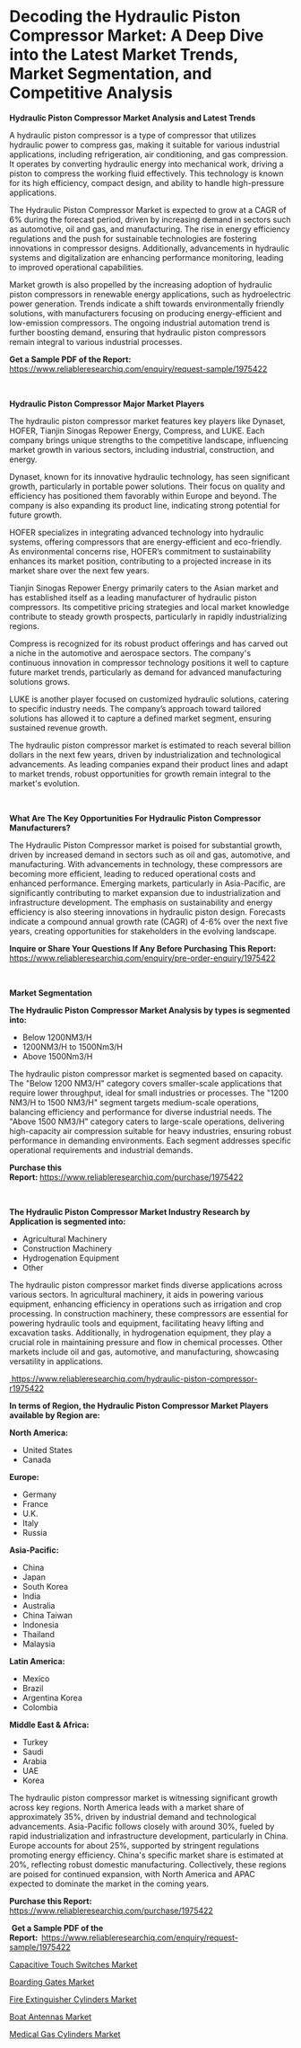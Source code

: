 <p><h1>Decoding the Hydraulic Piston Compressor Market: A Deep Dive into the Latest Market Trends, Market Segmentation, and Competitive Analysis</h1></p><p><strong>Hydraulic Piston Compressor Market Analysis and Latest Trends</strong></p>
<p><p>A hydraulic piston compressor is a type of compressor that utilizes hydraulic power to compress gas, making it suitable for various industrial applications, including refrigeration, air conditioning, and gas compression. It operates by converting hydraulic energy into mechanical work, driving a piston to compress the working fluid effectively. This technology is known for its high efficiency, compact design, and ability to handle high-pressure applications.</p><p>The Hydraulic Piston Compressor Market is expected to grow at a CAGR of 6% during the forecast period, driven by increasing demand in sectors such as automotive, oil and gas, and manufacturing. The rise in energy efficiency regulations and the push for sustainable technologies are fostering innovations in compressor designs. Additionally, advancements in hydraulic systems and digitalization are enhancing performance monitoring, leading to improved operational capabilities.</p><p>Market growth is also propelled by the increasing adoption of hydraulic piston compressors in renewable energy applications, such as hydroelectric power generation. Trends indicate a shift towards environmentally friendly solutions, with manufacturers focusing on producing energy-efficient and low-emission compressors. The ongoing industrial automation trend is further boosting demand, ensuring that hydraulic piston compressors remain integral to various industrial processes.</p></p>
<p><strong>Get a Sample PDF of the Report:&nbsp;</strong> <a href="https://www.reliableresearchiq.com/enquiry/request-sample/1975422?utm_campaign=103&utm_medium=2&utm_source=Github&utm_content=ia&utm_term=10042025&utm_id=hydraulic-piston-compressor">https://www.reliableresearchiq.com/enquiry/request-sample/1975422</a></p>
<p>&nbsp;</p>
<p><strong>Hydraulic Piston Compressor Major Market Players</strong></p>
<p><p>The hydraulic piston compressor market features key players like Dynaset, HOFER, Tianjin Sinogas Repower Energy, Compress, and LUKE. Each company brings unique strengths to the competitive landscape, influencing market growth in various sectors, including industrial, construction, and energy.</p><p>Dynaset, known for its innovative hydraulic technology, has seen significant growth, particularly in portable power solutions. Their focus on quality and efficiency has positioned them favorably within Europe and beyond. The company is also expanding its product line, indicating strong potential for future growth.</p><p>HOFER specializes in integrating advanced technology into hydraulic systems, offering compressors that are energy-efficient and eco-friendly. As environmental concerns rise, HOFER’s commitment to sustainability enhances its market position, contributing to a projected increase in its market share over the next few years.</p><p>Tianjin Sinogas Repower Energy primarily caters to the Asian market and has established itself as a leading manufacturer of hydraulic piston compressors. Its competitive pricing strategies and local market knowledge contribute to steady growth prospects, particularly in rapidly industrializing regions.</p><p>Compress is recognized for its robust product offerings and has carved out a niche in the automotive and aerospace sectors. The company's continuous innovation in compressor technology positions it well to capture future market trends, particularly as demand for advanced manufacturing solutions grows.</p><p>LUKE is another player focused on customized hydraulic solutions, catering to specific industry needs. The company’s approach toward tailored solutions has allowed it to capture a defined market segment, ensuring sustained revenue growth.</p><p>The hydraulic piston compressor market is estimated to reach several billion dollars in the next few years, driven by industrialization and technological advancements. As leading companies expand their product lines and adapt to market trends, robust opportunities for growth remain integral to the market's evolution.</p></p>
<p>&nbsp;</p>
<p><strong>What Are The Key Opportunities For Hydraulic Piston Compressor Manufacturers?</strong></p>
<p><p>The Hydraulic Piston Compressor market is poised for substantial growth, driven by increased demand in sectors such as oil and gas, automotive, and manufacturing. With advancements in technology, these compressors are becoming more efficient, leading to reduced operational costs and enhanced performance. Emerging markets, particularly in Asia-Pacific, are significantly contributing to market expansion due to industrialization and infrastructure development. The emphasis on sustainability and energy efficiency is also steering innovations in hydraulic piston design. Forecasts indicate a compound annual growth rate (CAGR) of 4-6% over the next five years, creating opportunities for stakeholders in the evolving landscape.</p></p>
<p><strong>Inquire or Share Your Questions If Any Before Purchasing This Report:</strong> <a href="https://www.reliableresearchiq.com/enquiry/pre-order-enquiry/1975422?utm_campaign=103&utm_medium=2&utm_source=Github&utm_content=ia&utm_term=10042025&utm_id=hydraulic-piston-compressor">https://www.reliableresearchiq.com/enquiry/pre-order-enquiry/1975422</a></p>
<p>&nbsp;</p>
<p><strong>Market Segmentation</strong></p>
<p><strong>The Hydraulic Piston Compressor Market Analysis by types is segmented into:</strong></p>
<p><ul><li>Below 1200NM3/H</li><li>1200NM3/H to 1500Nm3/H</li><li>Above 1500Nm3/H</li></ul></p>
<p><p>The hydraulic piston compressor market is segmented based on capacity. The "Below 1200 NM3/H" category covers smaller-scale applications that require lower throughput, ideal for small industries or processes. The "1200 NM3/H to 1500 NM3/H" segment targets medium-scale operations, balancing efficiency and performance for diverse industrial needs. The "Above 1500 NM3/H" category caters to large-scale operations, delivering high-capacity air compression suitable for heavy industries, ensuring robust performance in demanding environments. Each segment addresses specific operational requirements and industrial demands.</p></p>
<p><strong>Purchase this Report:&nbsp;</strong><a href="https://www.reliableresearchiq.com/purchase/1975422?utm_campaign=103&utm_medium=2&utm_source=Github&utm_content=ia&utm_term=10042025&utm_id=hydraulic-piston-compressor">https://www.reliableresearchiq.com/purchase/1975422</a></p>
<p>&nbsp;</p>
<p><strong>The Hydraulic Piston Compressor Market Industry Research by Application is segmented into:</strong></p>
<p><ul><li>Agricultural Machinery</li><li>Construction Machinery</li><li>Hydrogenation Equipment</li><li>Other</li></ul></p>
<p><p>The hydraulic piston compressor market finds diverse applications across various sectors. In agricultural machinery, it aids in powering various equipment, enhancing efficiency in operations such as irrigation and crop processing. In construction machinery, these compressors are essential for powering hydraulic tools and equipment, facilitating heavy lifting and excavation tasks. Additionally, in hydrogenation equipment, they play a crucial role in maintaining pressure and flow in chemical processes. Other markets include oil and gas, automotive, and manufacturing, showcasing versatility in applications.</p></p>
<p><a href="https://www.reliableresearchiq.com/hydraulic-piston-compressor-r1975422?utm_campaign=103&utm_medium=2&utm_source=Github&utm_content=ia&utm_term=10042025&utm_id=hydraulic-piston-compressor">&nbsp;https://www.reliableresearchiq.com/hydraulic-piston-compressor-r1975422</a></p>
<p><strong>In terms of Region, the Hydraulic Piston Compressor Market Players available by Region are:</strong></p>
<p>
    <p> <strong> North America: </strong>
        <ul>
            <li>United States</li>
            <li>Canada</li>
        </ul>
        </p> 
    <p> <strong> Europe: </strong>
        <ul>
            <li>Germany</li>
            <li>France</li>
            <li>U.K.</li>
            <li>Italy</li>
            <li>Russia</li>
        </ul>
        </p> 
    <p> <strong> Asia-Pacific: </strong>
        <ul>
            <li>China</li>
            <li>Japan</li>
            <li>South Korea</li>
            <li>India</li>
            <li>Australia</li>
            <li>China Taiwan</li>
            <li>Indonesia</li>
            <li>Thailand</li>
            <li>Malaysia</li>
        </ul>
        </p> 
    <p> <strong> Latin America: </strong>
        <ul>
            <li>Mexico</li>
            <li>Brazil</li>
            <li>Argentina Korea</li>
            <li>Colombia</li>
        </ul>
        </p> 
    <p> <strong> Middle East & Africa: </strong>
        <ul>
            <li>Turkey</li>
            <li>Saudi</li>
            <li>Arabia</li>
            <li>UAE</li>
            <li>Korea</li>
        </ul>
    </p>
    </p>
<p><p>The hydraulic piston compressor market is witnessing significant growth across key regions. North America leads with a market share of approximately 35%, driven by industrial demand and technological advancements. Asia-Pacific follows closely with around 30%, fueled by rapid industrialization and infrastructure development, particularly in China. Europe accounts for about 25%, supported by stringent regulations promoting energy efficiency. China's specific market share is estimated at 20%, reflecting robust domestic manufacturing. Collectively, these regions are poised for continued expansion, with North America and APAC expected to dominate the market in the coming years.</p></p>
<p><strong>Purchase this Report: </strong><a href="https://www.reliableresearchiq.com/purchase/1975422?utm_campaign=103&utm_medium=2&utm_source=Github&utm_content=ia&utm_term=10042025&utm_id=hydraulic-piston-compressor">https://www.reliableresearchiq.com/purchase/1975422</a></p>
<p>&nbsp;<strong>Get a Sample PDF of the Report:&nbsp;&nbsp;</strong><a href="https://www.reliableresearchiq.com/enquiry/request-sample/1975422?utm_campaign=103&utm_medium=2&utm_source=Github&utm_content=ia&utm_term=10042025&utm_id=hydraulic-piston-compressor">https://www.reliableresearchiq.com/enquiry/request-sample/1975422</a></p>
<p><strong></strong></p>
<p><p><a href="https://github.com/khifzaba/Market-Research-Report-List-1/blob/main/capacitive-touch-switches-market.md?utm_campaign=103&utm_medium=2&utm_source=Github&utm_content=ia&utm_term=10042025&utm_id=hydraulic-piston-compressor">Capacitive Touch Switches Market</a></p><p><a href="https://github.com/ioniafidian4/Market-Research-Report-List-1/blob/main/boarding-gates-market.md?utm_campaign=103&utm_medium=2&utm_source=Github&utm_content=ia&utm_term=10042025&utm_id=hydraulic-piston-compressor">Boarding Gates Market</a></p><p><a href="https://github.com/amramcocosxa/Market-Research-Report-List-1/blob/main/fire-extinguisher-cylinders-market.md?utm_campaign=103&utm_medium=2&utm_source=Github&utm_content=ia&utm_term=10042025&utm_id=hydraulic-piston-compressor">Fire Extinguisher Cylinders Market</a></p><p><a href="https://github.com/welfmimon/Market-Research-Report-List-1/blob/main/boat-antennas-market.md?utm_campaign=103&utm_medium=2&utm_source=Github&utm_content=ia&utm_term=10042025&utm_id=hydraulic-piston-compressor">Boat Antennas Market</a></p><p><a href="https://github.com/nkomdaumis16/Market-Research-Report-List-1/blob/main/medical-gas-cylinders-market.md?utm_campaign=103&utm_medium=2&utm_source=Github&utm_content=ia&utm_term=10042025&utm_id=hydraulic-piston-compressor">Medical Gas Cylinders Market</a></p></p>